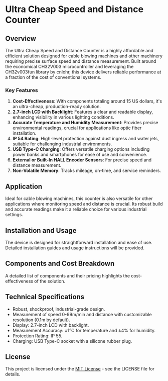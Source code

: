 # Ultra Cheap Speed and Distance Counter

## Overview
The Ultra Cheap Speed and Distance Counter is a highly affordable and efficient solution designed for cable blowing machines and other machinery requiring precise surface speed and distance measurement. Built around the economical CH32V003 microcontroller and leveraging the CH32v003fun library by cnlohr, this device delivers reliable performance at a fraction of the cost of conventional systems.

### Key Features

1. **Cost-Effectiveness**: With components totaling around 15 US dollars, it's an ultra-cheap, production-ready solution.
2. **2.7-inch LCD with Backlight**: Features a clear and readable display, enhancing visibility in various lighting conditions.
3. **Accurate Temperature and Humidity Measurement**: Provides precise environmental readings, crucial for applications like optic fiber installation.
4. **IP 54 Rating**: High-level protection against dust ingress and water jets, suitable for challenging industrial environments.
5. **USB Type-C Charging**: Offers versatile charging options including power banks and smartphones for ease of use and convenience.
6. **External or Built-In HALL Encoder Sensors**: For precise speed and distance measurement.
7. **Non-Volatile Memory**: Tracks mileage, on-time, and service reminders.

## Application
Ideal for cable blowing machines, this counter is also versatile for other applications where monitoring speed and distance is crucial. Its robust build and accurate readings make it a reliable choice for various industrial settings.

## Installation and Usage
The device is designed for straightforward installation and ease of use. Detailed installation guides and usage instructions will be provided.

## Components and Cost Breakdown
A detailed list of components and their pricing highlights the cost-effectiveness of the solution.

## Technical Specifications
- Robust, shockproof, industrial-grade design.
- Measurement of speed 0-99m/min and distance with customizable resolution (0.1m by default).
- Display: 2.7-inch LCD with backlight.
- Measurement Accuracy: ±1°C for temperature and ±4% for humidity.
- Protection Rating: IP 55.
- Charging: USB Type-C socket with a silicone rubber plug.

## License
This project is licensed under the [MIT License](LICENSE.md) - see the LICENSE file for details.
